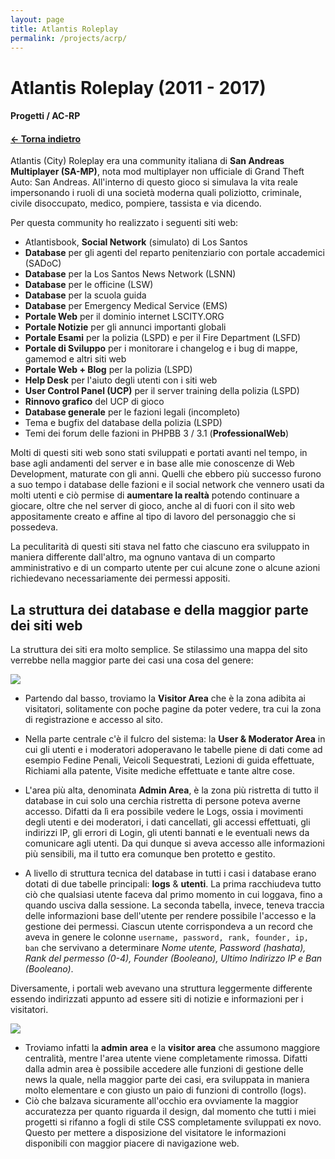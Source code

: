 ```yaml
---
layout: page
title: Atlantis Roleplay
permalink: /projects/acrp/
---
```



# Atlantis Roleplay (2011 - 2017)

#### Progetti / AC-RP

#### [← Torna indietro](./)

Atlantis (City) Roleplay era una community italiana di **San Andreas Multiplayer (SA-MP)**, nota mod multiplayer non ufficiale di Grand Theft Auto: San Andreas. All'interno di questo gioco si simulava la vita reale impersonando i ruoli di una società moderna quali poliziotto, criminale, civile disoccupato, medico, pompiere, tassista e via dicendo.

Per questa community ho realizzato i seguenti siti web:

-   Atlantisbook, **Social Network** (simulato) di Los Santos
-   **Database** per gli agenti del reparto penitenziario con portale accademici (SADoC)
-   **Database** per la Los Santos News Network (LSNN)
-   **Database** per le officine (LSW)
-   **Database** per la scuola guida
-   **Database** per Emergency Medical Service (EMS)
-   **Portale Web** per il dominio internet LSCITY.ORG
-   **Portale Notizie** per gli annunci importanti globali
-   **Portale Esami** per la polizia (LSPD) e per il Fire Department (LSFD)
-   **Portale di Sviluppo** per i monitorare i changelog e i bug di mappe, gamemod e altri siti web
-   **Portale Web + Blog** per la polizia (LSPD)
-   **Help Desk** per l'aiuto degli utenti con i siti web
-   **User Control Panel (UCP)** per il server training della polizia (LSPD)
-   **Rinnovo grafico** del UCP di gioco 
-   **Database generale** per le fazioni legali (incompleto)
-   Tema e bugfix del database della polizia (LSPD)
-   Temi dei forum delle fazioni in PHPBB 3 / 3.1 (**ProfessionalWeb**)

Molti di questi siti web sono stati sviluppati e portati avanti nel tempo, in base agli andamenti del server e in base alle mie conoscenze di Web Development, maturate con gli anni. Quelli che ebbero più successo furono a suo tempo i database delle fazioni e il social network che vennero usati da molti utenti e ciò permise di **aumentare la realtà** potendo continuare a giocare, oltre che nel server di gioco, anche al di fuori con il sito web appositamente creato e affine al tipo di lavoro del personaggio che si possedeva.

La peculitarità di questi siti stava nel fatto che ciascuno era sviluppato in maniera differente dall'altro, ma ognuno vantava di un comparto amministrativo e di un comparto utente per cui alcune zone o alcune azioni richiedevano necessariamente dei permessi appositi.

## La struttura dei database e della maggior parte dei siti web

La struttura dei siti era molto semplice. Se stilassimo una mappa del sito verrebbe nella maggior parte dei casi una cosa del genere:

![](https://marianosciacco.it/images/portfolio/database-structure.png)

-   Partendo dal basso, troviamo la **Visitor Area** che è la zona adibita ai visitatori, solitamente con poche pagine da poter vedere, tra cui la zona di registrazione e accesso al sito.
-   Nella parte centrale c'è il fulcro del sistema: la **User & Moderator Area** in cui gli utenti e i moderatori adoperavano le tabelle piene di dati come ad esempio Fedine Penali, Veicoli Sequestrati, Lezioni di guida effettuate, Richiami alla patente, Visite mediche effettuate e tante altre cose.
-   L'area più alta, denominata **Admin Area**, è la zona più ristretta di tutto il database in cui solo una cerchia ristretta di persone poteva averne accesso. Difatti da lì era possibile vedere le Logs, ossia i movimenti degli utenti e dei moderatori, i dati cancellati, gli accessi effettuati, gli indirizzi IP, gli errori di Login, gli utenti bannati e le eventuali news da comunicare agli utenti. Da qui dunque si aveva accesso alle informazioni più sensibili, ma il tutto era comunque ben protetto e gestito.

-   A livello di struttura tecnica del database in tutti i casi i database erano dotati di due tabelle principali: **logs** & **utenti**. La prima racchiudeva tutto ciò che qualsiasi utente faceva dal primo momento in cui loggava, fino a quando usciva dalla sessione. La seconda tabella, invece, teneva traccia delle informazioni base dell'utente per rendere possibile l'accesso e la gestione dei permessi. Ciascun utente corrispondeva a un record che aveva in genere le colonne `username, password, rank, founder, ip, ban` che servivano a determinare _Nome utente, Password (hashata), Rank del permesso (0-4), Founder (Booleano), Ultimo Indirizzo IP e Ban (Booleano)_.

Diversamente, i portali web avevano una struttura leggermente differente essendo indirizzati appunto ad essere siti di notizie e informazioni per i visitatori.

![](https://marianosciacco.it/images/portfolio/portal-structure.png)

-   Troviamo infatti la **admin area** e la **visitor area** che assumono maggiore centralità, mentre l'area utente viene completamente rimossa. Difatti dalla admin area è possibile accedere alle funzioni di gestione delle news la quale, nella maggior parte dei casi, era sviluppata in maniera molto elementare e con giusto un paio di funzioni di controllo (logs).
-   Ciò che balzava sicuramente all'occhio era ovviamente la maggior accuratezza per quanto riguarda il design, dal momento che tutti i miei progetti si rifanno a fogli di stile CSS completamente sviluppati ex novo. Questo per mettere a disposizione del visitatore le informazioni disponibili con maggior piacere di navigazione web.
